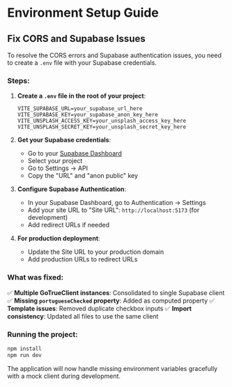 # Environment Setup Guide

## Fix CORS and Supabase Issues

To resolve the CORS errors and Supabase authentication issues, you need to create a `.env` file with your Supabase credentials.

### Steps:

1. **Create a `.env` file in the root of your project**:
   ```
   VITE_SUPABASE_URL=your_supabase_url_here
   VITE_SUPABASE_KEY=your_supabase_anon_key_here
   VITE_UNSPLASH_ACCESS_KEY=your_unsplash_access_key_here
   VITE_UNSPLASH_SECRET_KEY=your_unsplash_secret_key_here
   ```

2. **Get your Supabase credentials**:
   - Go to your [Supabase Dashboard](https://app.supabase.com)
   - Select your project
   - Go to Settings → API
   - Copy the "URL" and "anon public" key

3. **Configure Supabase Authentication**:
   - In your Supabase Dashboard, go to Authentication → Settings
   - Add your site URL to "Site URL": `http://localhost:5173` (for development)
   - Add redirect URLs if needed

4. **For production deployment**:
   - Update the Site URL to your production domain
   - Add production URLs to redirect URLs

### What was fixed:

✅ **Multiple GoTrueClient instances**: Consolidated to single Supabase client
✅ **Missing `portugueseChecked` property**: Added as computed property
✅ **Template issues**: Removed duplicate checkbox inputs
✅ **Import consistency**: Updated all files to use the same client

### Running the project:

```bash
npm install
npm run dev
```

The application will now handle missing environment variables gracefully with a mock client during development.

